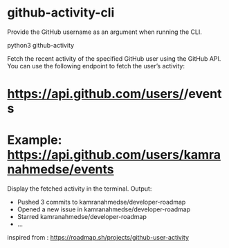 # github-activity-cli


Provide the GitHub username as an argument when running the CLI.

python3 github-activity <username>

Fetch the recent activity of the specified GitHub user using the GitHub API. You can use the following endpoint to fetch the user’s activity:
# https://api.github.com/users/<username>/events
# Example: https://api.github.com/users/kamranahmedse/events
Display the fetched activity in the terminal.
Output:
- Pushed 3 commits to kamranahmedse/developer-roadmap
- Opened a new issue in kamranahmedse/developer-roadmap
- Starred kamranahmedse/developer-roadmap
- ...


inspired from :
https://roadmap.sh/projects/github-user-activity